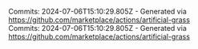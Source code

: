 Commits: 2024-07-06T15:10:29.805Z - Generated via https://github.com/marketplace/actions/artificial-grass
<br>
Commits: 2024-07-06T15:10:29.805Z - Generated via https://github.com/marketplace/actions/artificial-grass
<br>
